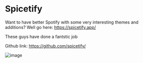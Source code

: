 # Spicetify


Want to have better Spotify with some very interesting themes and additions? 
Well go here: https://spicetify.app/

These guys have done a fantstic job

Github link: https://github.com/spicetify/


![image](https://user-images.githubusercontent.com/110636486/201474477-8b458247-e439-488e-9b7b-24ce720b07eb.png)
